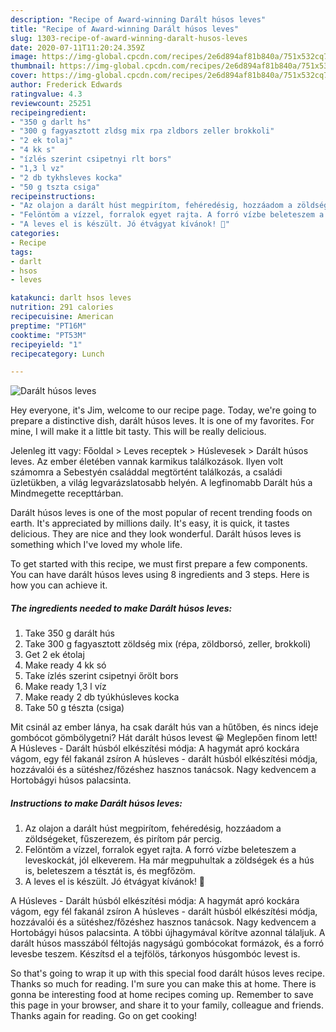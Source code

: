```yaml
---
description: "Recipe of Award-winning Darált húsos leves"
title: "Recipe of Award-winning Darált húsos leves"
slug: 1303-recipe-of-award-winning-daralt-husos-leves
date: 2020-07-11T11:20:24.359Z
image: https://img-global.cpcdn.com/recipes/2e6d894af81b840a/751x532cq70/daralt-husos-leves-recept-foto.jpg
thumbnail: https://img-global.cpcdn.com/recipes/2e6d894af81b840a/751x532cq70/daralt-husos-leves-recept-foto.jpg
cover: https://img-global.cpcdn.com/recipes/2e6d894af81b840a/751x532cq70/daralt-husos-leves-recept-foto.jpg
author: Frederick Edwards
ratingvalue: 4.3
reviewcount: 25251
recipeingredient:
- "350 g darlt hs"
- "300 g fagyasztott zldsg mix rpa zldbors zeller brokkoli"
- "2 ek tolaj"
- "4 kk s"
- "ízlés szerint csipetnyi rlt bors"
- "1,3 l vz"
- "2 db tykhsleves kocka"
- "50 g tszta csiga"
recipeinstructions:
- "Az olajon a darált húst megpirítom, fehéredésig, hozzáadom a zöldségeket, fűszerezem, és pirítom pár percig."
- "Felöntöm a vízzel, forralok egyet rajta. A forró vízbe beleteszem a leveskockát, jól elkeverem. Ha már megpuhultak a zöldségek és a hús is, beleteszem a tésztát is, és megfőzöm."
- "A leves el is készült. Jó étvágyat kívánok! 🙂"
categories:
- Recipe
tags:
- darlt
- hsos
- leves

katakunci: darlt hsos leves 
nutrition: 291 calories
recipecuisine: American
preptime: "PT16M"
cooktime: "PT53M"
recipeyield: "1"
recipecategory: Lunch

---
```



![Darált húsos leves](https://img-global.cpcdn.com/recipes/2e6d894af81b840a/751x532cq70/daralt-husos-leves-recept-foto.jpg)

Hey everyone, it's Jim, welcome to our recipe page. Today, we're going to prepare a distinctive dish, darált húsos leves. It is one of my favorites. For mine, I will make it a little bit tasty. This will be really delicious.

Jelenleg itt vagy: Főoldal &gt; Leves receptek &gt; Húslevesek &gt; Darált húsos leves. Az ember életében vannak karmikus találkozások. Ilyen volt számomra a Sebestyén családdal megtörtént találkozás, a családi üzletükben, a világ legvarázslatosabb helyén. A legfinomabb Darált hús a Mindmegette recepttárban.

Darált húsos leves is one of the most popular of recent trending foods on earth. It's appreciated by millions daily. It's easy, it is quick, it tastes delicious. They are nice and they look wonderful. Darált húsos leves is something which I've loved my whole life.


To get started with this recipe, we must first prepare a few components. You can have darált húsos leves using 8 ingredients and 3 steps. Here is how you can achieve it.

<!--inarticleads1-->

##### The ingredients needed to make Darált húsos leves:

1. Take 350 g darált hús
1. Take 300 g fagyasztott zöldség mix (répa, zöldborsó, zeller, brokkoli)
1. Get 2 ek étolaj
1. Make ready 4 kk só
1. Take ízlés szerint csipetnyi őrölt bors
1. Make ready 1,3 l víz
1. Make ready 2 db tyúkhúsleves kocka
1. Take 50 g tészta (csiga)


Mit csinál az ember lánya, ha csak darált hús van a hűtőben, és nincs ideje gombócot gömbölygetni? Hát darált húsos levest 😀 Meglepően finom lett! A Húsleves - Darált húsból elkészítési módja: A hagymát apró kockára vágom, egy fél fakanál zsíron A húsleves - darált húsból elkészítési módja, hozzávalói és a sütéshez/főzéshez hasznos tanácsok. Nagy kedvencem a Hortobágyi húsos palacsinta. 

<!--inarticleads2-->

##### Instructions to make Darált húsos leves:

1. Az olajon a darált húst megpirítom, fehéredésig, hozzáadom a zöldségeket, fűszerezem, és pirítom pár percig.
1. Felöntöm a vízzel, forralok egyet rajta. A forró vízbe beleteszem a leveskockát, jól elkeverem. Ha már megpuhultak a zöldségek és a hús is, beleteszem a tésztát is, és megfőzöm.
1. A leves el is készült. Jó étvágyat kívánok! 🙂


A Húsleves - Darált húsból elkészítési módja: A hagymát apró kockára vágom, egy fél fakanál zsíron A húsleves - darált húsból elkészítési módja, hozzávalói és a sütéshez/főzéshez hasznos tanácsok. Nagy kedvencem a Hortobágyi húsos palacsinta. A többi újhagymával körítve azonnal tálaljuk. A darált húsos masszából féltojás nagyságú gombócokat formázok, és a forró levesbe teszem. Készítsd el a tejfölös, tárkonyos húsgombóc levest is. 

So that's going to wrap it up with this special food darált húsos leves recipe. Thanks so much for reading. I'm sure you can make this at home. There is gonna be interesting food at home recipes coming up. Remember to save this page in your browser, and share it to your family, colleague and friends. Thanks again for reading. Go on get cooking!

